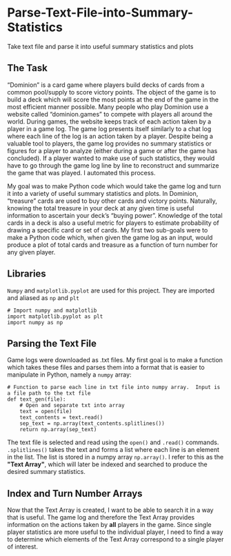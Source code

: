 # Parse-Text-File-into-Summary-Statistics
Take text file and parse it into useful summary statistics and plots
## The Task
“Dominion” is a card game where players build decks of cards from a common pool/supply to score victory points.  The object of the game is to build a deck which will score the most points at the end of the game in the most efficient manner possible.  Many people who play Dominion use a website called “dominion.games” to compete with players all around the world.  During games, the website keeps track of each action taken by a player in a game log.  The game log presents itself similarly to a chat log where each line of the log is an action taken by a player.  Despite being a valuable tool to players, the game log provides no summary statistics or figures for a player to analyze (either during a game or after the game has concluded).  If a player wanted to make use of such statistics, they would have to go through the game log line by line to reconstruct and summarize the game that was played.  I automated this process.

My goal was to make Python code which would take the game log and turn it into a variety of useful summary statistics and plots. In Dominion, “treasure” cards are used to buy other cards and victory points.  Naturally, knowing the total treasure in your deck at any given time is useful information to ascertain your deck’s “buying power”.  Knowledge of the total cards in a deck is also a useful metric for players to estimate probability of drawing a specific card or set of cards.  My first two sub-goals were to make a Python code which, when given the game log as an input, would produce a plot of total cards and treasure as a function of turn number for any given player.

## Libraries
`Numpy` and `matplotlib.pyplot` are used for this project.  They are imported and aliased as `np` and `plt`

```
# Import numpy and matplotlib
import matplotlib.pyplot as plt
import numpy as np
```
## Parsing the Text File
Game logs were downloaded as .txt files.  My first goal is to make a function which takes these files and parses them into a format that is easier to manipulate in Python, namely a `numpy` array:

```
# Function to parse each line in txt file into numpy array.  Input is a file path to the txt file
def text_gen(file):
    # Open and separate txt into array
    text = open(file)
    text_contents = text.read()
    sep_text = np.array(text_contents.splitlines())
    return np.array(sep_text)
```
The text file is selected and read using the `open()` and `.read()` commands.  `.splitlines()` takes the text and forms a list where each line is an element in the list.  The list is stored in a numpy array `np.array()`.  I refer to this as the **"Text Array"**, which will later be indexed and searched to produce the desired summary statistics.

## Index and Turn Number Arrays
Now that the Text Array is created, I want to be able to search it in a way that is useful.  The game log and therefore the Text Array provides information on the actions taken by **all** players in the game.  Since single player statistics are more useful to the individual player, I need to find a way to determine which elements of the Text Array correspond to a single player of interest.
